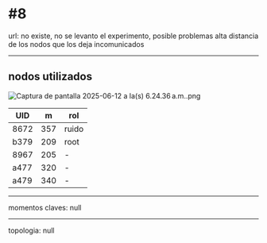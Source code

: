 # #8

url: no existe, no se levanto el experimento, posible problemas alta distancia de los nodos que los deja incomunicados

---

## nodos utilizados

![Captura de pantalla 2025-06-12 a la(s) 6.24.36 a.m..png](#8%2022814b98438780be8347cdc188bb341e/Captura_de_pantalla_2025-06-12_a_la(s)_6.24.36_a.m..png)

| UID | m | rol |
| --- | --- | --- |
| 8672 | 357 | ruido |
| b379 | 209 | root |
| 8967 | 205 | - |
| a477 | 320 | - |
| a479 | 340 | - |

---

momentos claves: null

---

topologia: null
